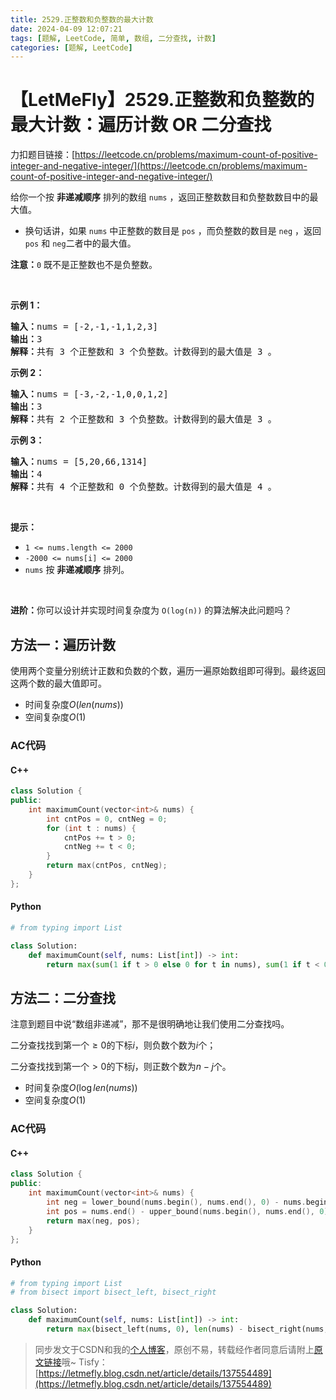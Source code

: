 ```yaml
---
title: 2529.正整数和负整数的最大计数
date: 2024-04-09 12:07:21
tags: [题解, LeetCode, 简单, 数组, 二分查找, 计数]
categories: [题解, LeetCode]
---
```


# 【LetMeFly】2529.正整数和负整数的最大计数：遍历计数 OR 二分查找

力扣题目链接：[https://leetcode.cn/problems/maximum-count-of-positive-integer-and-negative-integer/](https://leetcode.cn/problems/maximum-count-of-positive-integer-and-negative-integer/)

<p>给你一个按 <strong>非递减顺序</strong> 排列的数组 <code>nums</code> ，返回正整数数目和负整数数目中的最大值。</p>

<ul>
	<li>换句话讲，如果 <code>nums</code> 中正整数的数目是 <code>pos</code> ，而负整数的数目是 <code>neg</code> ，返回 <code>pos</code> 和 <code>neg</code>二者中的最大值。</li>
</ul>

<p><strong>注意：</strong><code>0</code> 既不是正整数也不是负整数。</p>

<p>&nbsp;</p>

<p><strong>示例 1：</strong></p>

<pre>
<strong>输入：</strong>nums = [-2,-1,-1,1,2,3]
<strong>输出：</strong>3
<strong>解释：</strong>共有 3 个正整数和 3 个负整数。计数得到的最大值是 3 。
</pre>

<p><strong>示例 2：</strong></p>

<pre>
<strong>输入：</strong>nums = [-3,-2,-1,0,0,1,2]
<strong>输出：</strong>3
<strong>解释：</strong>共有 2 个正整数和 3 个负整数。计数得到的最大值是 3 。
</pre>

<p><strong>示例 3：</strong></p>

<pre>
<strong>输入：</strong>nums = [5,20,66,1314]
<strong>输出：</strong>4
<strong>解释：</strong>共有 4 个正整数和 0 个负整数。计数得到的最大值是 4 。
</pre>

<p>&nbsp;</p>

<p><strong>提示：</strong></p>

<ul>
	<li><code>1 &lt;= nums.length &lt;= 2000</code></li>
	<li><code>-2000 &lt;= nums[i] &lt;= 2000</code></li>
	<li><code>nums</code> 按 <strong>非递减顺序</strong> 排列。</li>
</ul>

<p>&nbsp;</p>

<p><strong>进阶：</strong>你可以设计并实现时间复杂度为 <code>O(log(n))</code> 的算法解决此问题吗？</p>


    
## 方法一：遍历计数

使用两个变量分别统计正数和负数的个数，遍历一遍原始数组即可得到。最终返回这两个数的最大值即可。

+ 时间复杂度$O(len(nums))$
+ 空间复杂度$O(1)$

### AC代码

#### C++

```cpp
class Solution {
public:
    int maximumCount(vector<int>& nums) {
        int cntPos = 0, cntNeg = 0;
        for (int t : nums) {
            cntPos += t > 0;
            cntNeg += t < 0;
        }
        return max(cntPos, cntNeg);
    }
};
```

#### Python

```python
# from typing import List

class Solution:
    def maximumCount(self, nums: List[int]) -> int:
        return max(sum(1 if t > 0 else 0 for t in nums), sum(1 if t < 0 else 0 for t in nums))
```

## 方法二：二分查找

注意到题目中说“数组非递减”，那不是很明确地让我们使用二分查找吗。

二分查找找到第一个$\geq 0$的下标$i$，则负数个数为$i$个；

二分查找找到第一个$\gt 0$的下标$j$，则正数个数为$n - j$个。

+ 时间复杂度$O(\log len(nums))$
+ 空间复杂度$O(1)$

### AC代码

#### C++

```cpp
class Solution {
public:
    int maximumCount(vector<int>& nums) {
        int neg = lower_bound(nums.begin(), nums.end(), 0) - nums.begin();
        int pos = nums.end() - upper_bound(nums.begin(), nums.end(), 0);
        return max(neg, pos);
    }
};
```

#### Python

```python
# from typing import List
# from bisect import bisect_left, bisect_right

class Solution:
    def maximumCount(self, nums: List[int]) -> int:
        return max(bisect_left(nums, 0), len(nums) - bisect_right(nums, 0))
```

> 同步发文于CSDN和我的[个人博客](https://blog.letmefly.xyz/)，原创不易，转载经作者同意后请附上[原文链接](https://blog.letmefly.xyz/2024/04/09/LeetCode%202529.%E6%AD%A3%E6%95%B4%E6%95%B0%E5%92%8C%E8%B4%9F%E6%95%B4%E6%95%B0%E7%9A%84%E6%9C%80%E5%A4%A7%E8%AE%A1%E6%95%B0/)哦~
> Tisfy：[https://letmefly.blog.csdn.net/article/details/137554489](https://letmefly.blog.csdn.net/article/details/137554489)
